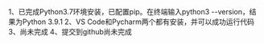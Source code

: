 1、已完成Python3.7环境安装，已配置pip。在终端输入python3 --version，结果为Python 3.9.1
2、VS Code和Pycharm两个都有安装，并可以成功运行代码
3、尚未完成
4、提交到github尚未完成